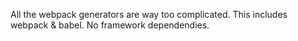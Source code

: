 All the webpack generators are way too complicated. This includes webpack & babel. No framework dependendies.
